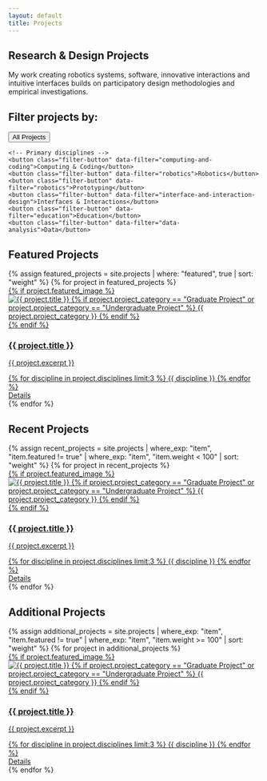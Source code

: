 ```yaml
---
layout: default
title: Projects
---
```


<section class="page-header">
  <h1 class="page-title">Research & Design Projects</h1>
  <p class="page-subtitle">My work creating robotics systems, software, innovative interactions and intuitive interfaces builds on participatory design methodologies and empirical investigations.</p>
</section>

<section class="filter-controls">
  <h2 class="filter-title">Filter projects by:</h2>
  <div class="filter-options">
    <button class="filter-button active" data-filter="all">All Projects</button>
    
    <!-- Primary disciplines -->
    <button class="filter-button" data-filter="computing-and-coding">Computing & Coding</button>
    <button class="filter-button" data-filter="robotics">Robotics</button>
    <button class="filter-button" data-filter="robotics">Prototyping</button>
    <button class="filter-button" data-filter="interface-and-interaction-design">Interfaces & Interactions</button>
    <button class="filter-button" data-filter="education">Education</button>
    <button class="filter-button" data-filter="data-analysis">Data</button>

  </div>
</section>

<!-- Featured Projects Section -->
<h2 class="section-title">Featured Projects</h2>
<div class="project-grid">
  {% assign featured_projects = site.projects | where: "featured", true | sort: "weight" %}
  {% for project in featured_projects %}
  <a href="{{ project.url }}" class="project-card-link">
    <div class="project-card" data-category="{% for discipline in project.disciplines %}{{ discipline | downcase | replace: ' ', '-' | replace: '&', 'and' }} {% endfor %} {% for type in project.project_type %}{{ type | downcase | replace: ' ', '-' | replace: '&', 'and' }} {% endfor %}">
      {% if project.featured_image %}
      <div class="project-image-container">
        <img src="{{ project.featured_image }}" alt="{{ project.title }}" class="project-image">
        {% if project.project_category == "Graduate Project" or project.project_category == "Undergraduate Project" %}
        <span class="card-category-badge">{{ project.project_category }}</span>
        {% endif %}
      </div>
      {% endif %}
      <div class="project-content">
        <h3 class="project-title">{{ project.title }}</h3>
        <p class="project-description">{{ project.excerpt }}</p>
        <div class="tag-container">
          {% for discipline in project.disciplines limit:3 %}
          <span class="tag">{{ discipline }}</span>
          {% endfor %}
        </div>
        <span class="project-link">Details</span>
      </div>
    </div>
  </a>
  {% endfor %}
</div>

<!-- Recent Projects Section -->
<h2 class="section-title">Recent Projects</h2>
<div class="project-grid">
  {% assign recent_projects = site.projects | where_exp: "item", "item.featured != true" | where_exp: "item", "item.weight < 100" | sort: "weight" %}
  {% for project in recent_projects %}
  <a href="{{ project.url }}" class="project-card-link">
    <div class="project-card" data-category="{% for discipline in project.disciplines %}{{ discipline | downcase | replace: ' ', '-' | replace: '&', 'and' }} {% endfor %} {% for type in project.project_type %}{{ type | downcase | replace: ' ', '-' | replace: '&', 'and' }} {% endfor %}">
      {% if project.featured_image %}
      <div class="project-image-container">
        <img src="{{ project.featured_image }}" alt="{{ project.title }}" class="project-image">
        {% if project.project_category == "Graduate Project" or project.project_category == "Undergraduate Project" %}
        <span class="card-category-badge">{{ project.project_category }}</span>
        {% endif %}
      </div>
      {% endif %}
      <div class="project-content">
        <h3 class="project-title">{{ project.title }}</h3>
        <p class="project-description">{{ project.excerpt }}</p>
        <div class="tag-container">
          {% for discipline in project.disciplines limit:3 %}
          <span class="tag">{{ discipline }}</span>
          {% endfor %}
        </div>
        <span class="project-link">Details</span>
      </div>
    </div>
  </a>
  {% endfor %}
</div>

<!-- Additional Projects Section -->
<h2 class="section-title">Additional Projects</h2>
<div class="project-grid">
  {% assign additional_projects = site.projects | where_exp: "item", "item.featured != true" | where_exp: "item", "item.weight >= 100" | sort: "weight" %}
  {% for project in additional_projects %}
  <a href="{{ project.url }}" class="project-card-link">
    <div class="project-card" data-category="{% for discipline in project.disciplines %}{{ discipline | downcase | replace: ' ', '-' | replace: '&', 'and' }} {% endfor %} {% for type in project.project_type %}{{ type | downcase | replace: ' ', '-' | replace: '&', 'and' }} {% endfor %}">
      {% if project.featured_image %}
      <div class="project-image-container">
        <img src="{{ project.featured_image }}" alt="{{ project.title }}" class="project-image">
        {% if project.project_category == "Graduate Project" or project.project_category == "Undergraduate Project" %}
        <span class="card-category-badge">{{ project.project_category }}</span>
        {% endif %}
      </div>
      {% endif %}
      <div class="project-content">
        <h3 class="project-title">{{ project.title }}</h3>
        <p class="project-description">{{ project.excerpt }}</p>
        <div class="tag-container">
          {% for discipline in project.disciplines limit:3 %}
          <span class="tag">{{ discipline }}</span>
          {% endfor %}
        </div>
        <span class="project-link">Details</span>
      </div>
    </div>
  </a>
  {% endfor %}
</div>

<script>
  document.addEventListener('DOMContentLoaded', function() {
    const filterButtons = document.querySelectorAll('.filter-button');
    const projectCards = document.querySelectorAll('.project-card');
    
    filterButtons.forEach(button => {
      button.addEventListener('click', function() {
        // Remove active class from all buttons
        filterButtons.forEach(btn => btn.classList.remove('active'));
        
        // Add active class to clicked button
        this.classList.add('active');
        
        // Get filter value
        const filterValue = this.getAttribute('data-filter');
        
        // Filter projects
        projectCards.forEach(card => {
          if (filterValue === 'all' || card.getAttribute('data-category').includes(filterValue)) {
            card.closest('.project-card-link').style.display = 'block';
          } else {
            card.closest('.project-card-link').style.display = 'none';
          }
        });
      });
    });
  });
</script>
